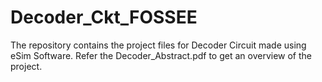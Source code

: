 # Decoder_Ckt_FOSSEE
The repository contains the project files for Decoder Circuit made using eSim Software.
Refer the Decoder_Abstract.pdf to get an overview of the project.
